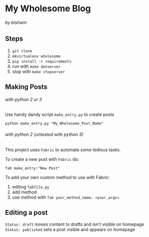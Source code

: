 # My Wholesome Blog
###### by bishwin

## Steps
1. `git clone`
1. `mkvirtualenv wholesome`
1. `pip install -r requirements`
1. run with `make devserver`
1. stop with `make stopserver`


## Making Posts

###### with python 2 or 3

Use handy dandy script `make_entry.py` to create posts

`python make_entry.py "My_Wholesome_Post_Name"`

###### with python 2 (untested with python 3)

This project uses `Fabric` to automate some tedious tasks.
  
To create a new post with `Fabric` do:
  
`fab make_entry:"New Post"`

To add your own custom method to use with Fabric:
1. editing `fabfile.py`
1. add method
1. use method with `fab your_method_name: <your_args>`




## Editing a post  
`Status: draft` moves content to drafts and isn't visible on homepage  
`Status: published` sets a post visible and appears on homepage   
